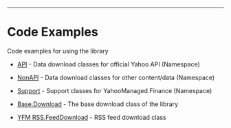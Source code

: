 
---


# Code Examples #

Code examples for using the library

  * [API](sampleYahooManagedAPI.md) - Data download classes for official Yahoo API (Namespace)

  * [NonAPI](sampleYahooManagedNonAPI.md) - Data download classes for other content/data (Namespace)

  * [Support](sampleYahooManagedSupport.md) - Support classes for YahooManaged.Finance (Namespace)



  * [Base.Download](sampleYahooManagedBaseDownload.md) - The base download class of the library

  * [YFM RSS.FeedDownload](sampleYahooManagedRSSFeedDownload.md) - RSS feed download class


<br></br>